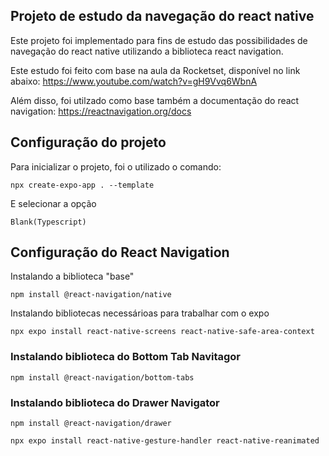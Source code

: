 ## Projeto de estudo da navegação do react native

Este projeto foi implementado para fins de estudo das possibilidades de navegação do react native utilizando a biblioteca react navigation.

Este estudo foi feito com base na aula da Rocketset, disponível no link abaixo:
https://www.youtube.com/watch?v=gH9Vvq6WbnA

Além disso, foi utilzado como base também a documentação do react navigation:
https://reactnavigation.org/docs

## Configuração do projeto

Para inicializar o projeto, foi o utilizado o comando:

`npx create-expo-app . --template`

E selecionar a opção

`Blank(Typescript)`

## Configuração do React Navigation

Instalando a biblioteca "base"

`npm install @react-navigation/native`

Instalando bibliotecas necessárioas para trabalhar com o expo

`npx expo install react-native-screens react-native-safe-area-context`

### Instalando biblioteca do Bottom Tab Navitagor

`npm install @react-navigation/bottom-tabs`

### Instalando biblioteca do Drawer Navigator

`npm install @react-navigation/drawer`

`npx expo install react-native-gesture-handler react-native-reanimated`

